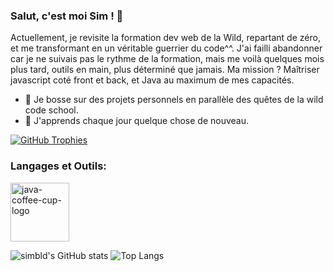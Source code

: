 ### Salut, c'est moi Sim ! 👋

Actuellement, je revisite la formation dev web de la Wild, repartant de zéro, 
et me transformant en un véritable guerrier du code^^. 
J'ai failli abandonner car je ne suivais pas le rythme de la formation, 
mais me voilà quelques mois plus tard, outils en main, plus déterminé que jamais. 
Ma mission ? Maîtriser javascript coté front et back, et Java au maximum de mes capacités.

- 🔭 Je bosse sur des projets personnels en parallèle des quêtes de la wild code school.
- 🌱 J'apprends chaque jour quelque chose de nouveau.

[![GitHub Trophies](https://github-profile-trophy.vercel.app/?username=simbld&no-frame=true&no-bg=true&theme=darkhub&row=1&column=6&margin-w=50&margin-h=50)](https://github.com/ryo-ma/github-profile-trophy)


### Langages et Outils:

<img width="94" height="94" src="https://img.icons8.com/3d-fluency/94/java-coffee-cup-logo.png" alt="java-coffee-cup-logo"/>


![simbld's GitHub stats](https://github-readme-stats.vercel.app/api?username=simbld&show_icons=true&theme=radical) ![Top Langs](https://github-readme-stats.vercel.app/api/top-langs/?username=simbld&layout=compact&theme=radical)
